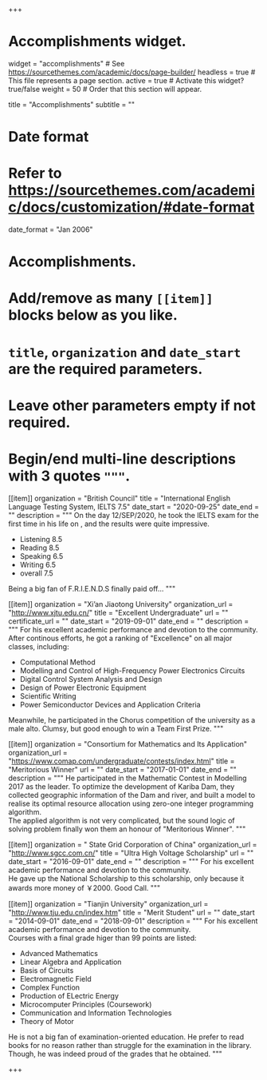 +++
# Accomplishments widget.
widget = "accomplishments"  # See https://sourcethemes.com/academic/docs/page-builder/
headless = true  # This file represents a page section.
active = true  # Activate this widget? true/false
weight = 50  # Order that this section will appear.

title = "Accomplish&shy;ments"
subtitle = ""

# Date format
#   Refer to https://sourcethemes.com/academic/docs/customization/#date-format
date_format = "Jan 2006"

# Accomplishments.
#   Add/remove as many `[[item]]` blocks below as you like.
#   `title`, `organization` and `date_start` are the required parameters.
#   Leave other parameters empty if not required.
#   Begin/end multi-line descriptions with 3 quotes `"""`.

[[item]]
  organization = "British Council"
  title = "International English Language Testing System, IELTS 7.5"
  date_start = "2020-09-25"
  date_end = ""
  description = """
  On the day 12/SEP/2020, he took the IELTS exam for the first time in his life on , and the results were quite impressive. 
  * Listening 8.5
  * Reading 8.5
  * Speaking 6.5
  * Writing 6.5  
  * overall 7.5
  
  Being a big fan of F.R.I.E.N.D.S finally paid off...
  """

[[item]]
  organization = "Xi’an Jiaotong University"
  organization_url = "http://www.xjtu.edu.cn/"
  title = "Excellent Undergraduate"
  url = ""
  certificate_url = ""
  date_start = "2019-09-01"
  date_end = ""
  description = """
  For his excellent academic performance and devotion to the community.    
  After continous efforts, he got a ranking of "Excellence" on all major classes, including: 
  * Computational Method
  * Modelling and Control of High-Frequency Power Electronics Circuits
  * Digital Control System Analysis and Design
  * Design of Power Electronic Equipment
  * Scientific Writing
  * Power Semiconductor Devices and Application Criteria
  
  Meanwhile, he participated in the Chorus competition of the university as a male alto. Clumsy, but good enough to win a Team First Prize. 
  """
  
[[item]]
  organization = "Consortium for Mathematics and Its Application"
  organization_url = "https://www.comap.com/undergraduate/contests/index.html"
  title = "Meritorious Winner"
  url = ""
  date_start = "2017-01-01"
  date_end = ""
  description = """
  He participated in the Mathematic Contest in Modelling 2017 as the leader. To optimize the development of Kariba Dam, they collected geographic information of the Dam and river, and built a model to realise its optimal resource allocation using zero-one integer programming algorithm.    
  The applied algorithm is not very complicated, but the sound logic of solving problem finally won them an honour of "Meritorious Winner". 
  """
  
 [[item]]
  organization = " State Grid Corporation of China"
  organization_url = "http://www.sgcc.com.cn/"
  title = "Ultra High Voltage Scholarship"
  url = ""
  date_start = "2016-09-01"
  date_end = ""
  description = """
  For his excellent academic performance and devotion to the community.    
  He gave up the National Scholarship to this scholarship, only because it awards more money of ￥2000. Good Call. 
  """
  
 [[item]]
  organization = "Tianjin University"
  organization_url = "http://www.tju.edu.cn/index.htm"
  title = "Merit Student"
  url = ""
  date_start = "2014-09-01"
  date_end = "2018-09-01"
  description = """
  For his excellent academic performance and devotion to the community.    
  Courses with a final grade higer than 99 points are listed:
  * Advanced Mathematics
  * Linear Algebra and Application
  * Basis of Circuits
  * Electromagnetic Field
  * Complex Function
  * Production of ELectric Energy
  * Microcomputer Principles (Coursework) 
  * Communication and Information Technologies
  * Theory of Motor
  
  He is not a big fan of  examination-oriented education. He prefer to read books for no reason rather than struggle for the examination in the library.    
  Though, he was indeed proud of the grades that he obtained.
  """

+++
